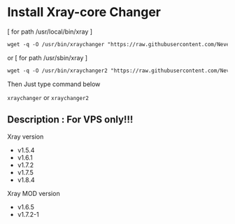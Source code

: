 # Install Xray-core Changer
[ for path /usr/local/bin/xray ]
 ```html
wget -q -O /usr/bin/xraychanger "https://raw.githubusercontent.com/NevermoreSSH/Xcore-custompath/main/xraychanger.sh" && chmod +x /usr/bin/xraychanger && xraychanger
  ```
or [ for path /usr/sbin/xray ]
 ```html
wget -q -O /usr/bin/xraychanger2 "https://raw.githubusercontent.com/NevermoreSSH/Xcore-custompath/main/xraychanger2.sh" && chmod +x /usr/bin/xraychanger2 && xraychanger2
  ```
Then Just type command below

`xraychanger` or `xraychanger2`


## Description : For VPS only!!!

 Xray version
- v1.5.4
- v1.6.1
- v1.7.2
- v1.7.5
- v1.8.4

Xray MOD version
- v1.6.5
- v1.7.2-1
